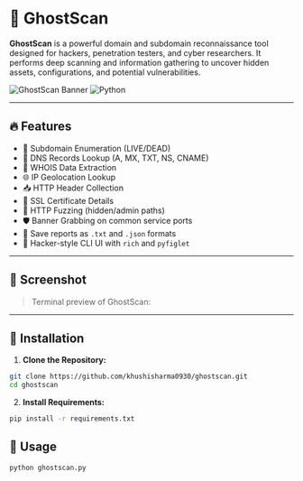 # 👻 GhostScan

**GhostScan** is a powerful domain and subdomain reconnaissance tool designed for hackers, penetration testers, and cyber researchers. It performs deep scanning and information gathering to uncover hidden assets, configurations, and potential vulnerabilities.

![GhostScan Banner](https://img.shields.io/badge/Status-Active-brightgreen) ![Python](https://img.shields.io/badge/Made%20with-Python-blue)

---

## 🔥 Features

- 🔎 Subdomain Enumeration (LIVE/DEAD)
- 📡 DNS Records Lookup (A, MX, TXT, NS, CNAME)
- 🧾 WHOIS Data Extraction
- 🌐 IP Geolocation Lookup
- 📥 HTTP Header Collection
- 🔐 SSL Certificate Details
- 🧪 HTTP Fuzzing (hidden/admin paths)
- 🛡️ Banner Grabbing on common service ports
- 💾 Save reports as `.txt` and `.json` formats
- 🎨 Hacker-style CLI UI with `rich` and `pyfiglet`

---

## 📸 Screenshot

> Terminal preview of GhostScan:



---

## 🚀 Installation

1. **Clone the Repository:**
```bash
git clone https://github.com/khushisharma0930/ghostscan.git
cd ghostscan
```
2. **Install Requirements:**
```bash
pip install -r requirements.txt
```

## 🧠 Usage
```bash
python ghostscan.py

```


